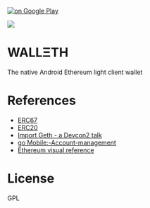[![on Google Play](http://ligi.de/img/play_badge.png)](https://play.google.com/store/apps/details?id=org.walleth)

![](https://github.com/ligi/walleth/blob/master/assets/1024x500.png)

WALLΞTH
=======

The native Android Ethereum light client wallet

References
==========

* [ERC67](https://github.com/ethereum/EIPs/issues/67)
* [ERC20](https://github.com/ethereum/EIPs/issues/20)
* [Import Geth - a Devcon2 talk](https://ethereum.karalabe.com/talks/2016-devcon.html#1)
* [go Mobile:-Account-management](https://github.com/ethereum/go-ethereum/wiki/Mobile:-Account-management)
* [Ethereum visual reference](https://www.ethereum.org/images/logos/Ethereum_Visual_Identity_1.0.0.pdf)

License
=======

GPL

